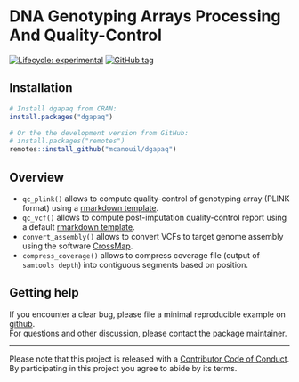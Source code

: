 
<!-- README.md is generated from README.Rmd. Please edit that file -->

# DNA Genotyping Arrays Processing And Quality-Control <!--<img src="man/figures/dgapaq.png" align="right" width="120" />-->

<!-- badges: start -->

[![Lifecycle:
experimental](https://img.shields.io/badge/lifecycle-experimental-orange.svg)](https://www.tidyverse.org/lifecycle/#experimental)
[![GitHub
tag](https://img.shields.io/github/tag/mcanouil/dgapaq.svg?label=latest%20tag&include_prereleases)](https://github.com/mcanouil/dgapaq)
<!-- badges: end -->

## Installation

``` r
# Install dgapaq from CRAN:
install.packages("dgapaq")

# Or the the development version from GitHub:
# install.packages("remotes")
remotes::install_github("mcanouil/dgapaq")
```

## Overview

  - `qc_plink()` allows to compute quality-control of genotyping array
    (PLINK format) using a [rmarkdown
    template](inst/rmarkdown/templates/qc_plink/skeleton/skeleton.Rmd).
  - `qc_vcf()` allows to compute post-imputation quality-control report
    using a default [rmarkdown
    template](inst/rmarkdown/templates/qc_vcf/skeleton/skeleton.Rmd).
  - `convert_assembly()` allows to convert VCFs to target genome
    assembly using the software
    [CrossMap](https://crossmap.readthedocs.io/en/latest/).
  - `compress_coverage()` allows to compress coverage file (output of
    `samtools depth`) into contiguous segments based on position.

## Getting help

If you encounter a clear bug, please file a minimal reproducible example
on [github](https://github.com/omicsr/dgapaq/issues).  
For questions and other discussion, please contact the package
maintainer.

-----

Please note that this project is released with a [Contributor Code of
Conduct](.github/CODE_OF_CONDUCT.md).  
By participating in this project you agree to abide by its terms.
